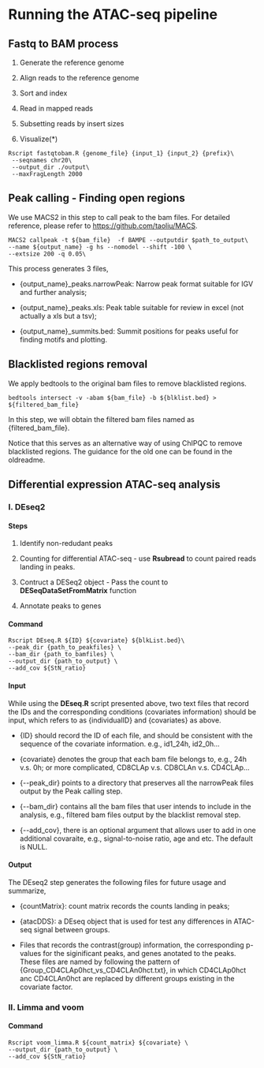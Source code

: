 # Running the ATAC-seq pipeline

## Fastq to BAM process

1. Generate the reference genome

2. Align reads to the reference genome

3. Sort and index

4. Read in mapped reads

5. Subsetting reads by insert sizes

6. Visualize(*)

```{r,eval=FALSE}
Rscript fastqtobam.R {genome_file} {input_1} {input_2} {prefix}\
 --seqnames chr20\
 --output_dir ./output\
 --maxFragLength 2000 
```


## Peak calling - Finding open regions

We use MACS2 in this step to call peak to the bam files. For detailed reference, please refer to https://github.com/taoliu/MACS.

```{r,eval=FALSE}
MACS2 callpeak -t ${bam_file}  -f BAMPE --outputdir $path_to_output\
--name ${output_name} -g hs --nomodel --shift -100 \
--extsize 200 -q 0.05\
```

This process generates 3 files,

- {output_name}_peaks.narrowPeak: Narrow peak format suitable for IGV and further analysis;

- {output_name}_peaks.xls: Peak table suitable for review in excel (not actually a xls but a tsv);

- {output_name}_summits.bed: Summit positions for peaks useful for finding motifs and plotting.


## Blacklisted regions removal

We apply bedtools to the original bam files to remove blacklisted regions. 

```{r,eval=FALSE}
bedtools intersect -v -abam ${bam_file} -b ${blklist.bed} > ${filtered_bam_file}
```

In this step, we will obtain the filtered bam files named as {filtered_bam_file}.

Notice that this serves as an alternative way of using ChIPQC to remove blacklisted regions. The guidance for the old one can be found in the oldreadme.


## Differential expression ATAC-seq analysis

### I. DEseq2

#### Steps 

 1. Identify non-redudant peaks 
 

 2. Counting for differential ATAC-seq - use __Rsubread__ to count paired reads landing in peaks.

 3. Contruct a DESeq2 object - Pass the count to __DESeqDataSetFromMatrix__ function 
 
 
 4. Annotate peaks to genes
 

#### Command
```{r,eval=FALSE}
Rscript DEseq.R ${ID} ${covariate} ${blkList.bed}\
--peak_dir {path_to_peakfiles} \
--bam_dir {path_to_bamfiles} \
--output_dir {path_to_output} \
--add_cov ${StN_ratio}
```

#### Input
While using the __DEseq.R__ script presented above, two text files that record the IDs and the corresponding conditions (covariates information) should be input, which refers to as {individualID} and {covariates} as above. 


- {ID} should record the ID of each file, and should be consistent with the sequence of the covariate information. e.g., id1_24h, id2_0h... 

- {covariate} denotes the group that each bam file belongs to, e.g., 24h v.s. 0h; or more complicated, CD8CLAp v.s. CD8CLAn v.s. CD4CLAp... 

- {--peak_dir} points to a directory that preserves all the narrowPeak files output by the Peak calling step. 

- {--bam_dir} contains all the bam files that user intends to include in the analysis, e.g., filtered bam files output by the blacklist removal step.

- {--add_cov}, there is an optional argument that allows user to add in one additional covaraite, e.g., signal-to-noise ratio, age and etc. The default is NULL.

#### Output

The DEseq2 step generates the following files for future usage and summarize, 

- {countMatrix}: count matrix records the counts landing in peaks;

- {atacDDS}: a DEseq object that is used for test any differences in ATAC-seq signal between groups.

- Files that records the contrast(group) information, the corresponding p-values for the siginificant peaks, and genes anotated to the peaks. These files are named by following the pattern of {Group_CD4CLAp0hct_vs_CD4CLAn0hct.txt}, in which CD4CLAp0hct anc CD4CLAn0hct are replaced by different groups existing in the covariate factor.


### II. Limma and voom

#### Command
```{r,eval=FALSE}
Rscript voom_limma.R ${count_matrix} ${covariate} \
--output_dir {path_to_output} \
--add_cov ${StN_ratio}
```


